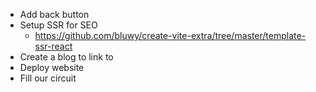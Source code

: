 - Add back button
- Setup SSR for SEO
    - https://github.com/bluwy/create-vite-extra/tree/master/template-ssr-react
- Create a blog to link to
- Deploy website
- Fill our circuit 

